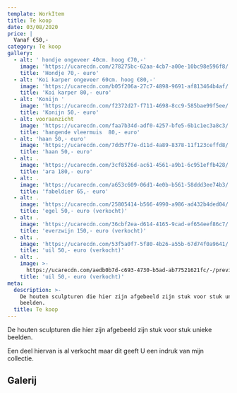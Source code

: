 ```yaml
---
template: WorkItem
title: Te koop
date: 03/08/2020
price: |
  Vanaf €50,-
category: Te koop
gallery:
  - alt: ' hondje ongeveer 40cm. hoog €70,-'
    image: 'https://ucarecdn.com/278275bc-62aa-4cb7-a00e-10bc98e596f8/'
    title: 'Hondje 70,- euro'
  - alt: 'Koi karper ongeveer 60cm. hoog €80,-'
    image: 'https://ucarecdn.com/b05f206a-27c7-4898-9691-af813464b4af/'
    title: 'Koi karper 80,- euro'
  - alt: 'Konijn '
    image: 'https://ucarecdn.com/f2372d27-f711-4698-8cc9-585bae99f5ee/'
    title: 'Konijn 50,- euro'
  - alt: vooraanzicht
    image: 'https://ucarecdn.com/faa7b34d-adf0-4257-bfe5-6b1c1ec3a8c3/'
    title: 'hangende vleermuis  80,- euro'
  - alt: 'haan 50,- euro'
    image: 'https://ucarecdn.com/7dd57f7e-d11d-4a89-8378-11f123ceffd8/'
    title: 'haan 50,- euro'
  - alt: .
    image: 'https://ucarecdn.com/3cf8526d-ac61-4561-a9b1-6c951effb428/'
    title: 'ara 180,- euro'
  - alt: .
    image: 'https://ucarecdn.com/a653c609-06d1-4e0b-b561-58ddd3ee74b3/'
    title: 'fabeldier 65,- euro'
  - alt: .
    image: 'https://ucarecdn.com/25805414-b566-4990-a986-ad432b4ded04/'
    title: 'egel 50,- euro (verkocht)'
  - alt: .
    image: 'https://ucarecdn.com/36cbf2ea-d614-4165-9cad-ef654eef86c7/'
    title: 'everzwijn 150,- euro (verkocht)'
  - alt: .
    image: 'https://ucarecdn.com/53f5a0f7-5f80-4b26-a55b-67d74f0a9641/'
    title: 'uil 50,- euro (verkocht)'
  - alt: .
    image: >-
      https://ucarecdn.com/aedb0b7d-c693-4730-b5ad-ab77521621fc/-/preview/-/rotate/270/
    title: 'uil 50,- euro (verkocht)'
meta:
  description: >-
    De houten sculpturen die hier zijn afgebeeld zijn stuk voor stuk unieke
    beelden.
  title: Te koop
---
```

De houten sculpturen die hier zijn afgebeeld zijn stuk voor stuk unieke beelden.

Een deel hiervan is al verkocht maar dit geeft U een indruk van mijn collectie.

## Galerij
